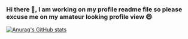 ### Hi there 👋, I am working on my profile readme file so please excuse me on my amateur looking profile view 😄
[![Anurag's GitHub stats](https://github-readme-stats.vercel.app/api?username=kodewithchirag&show_icons=true&theme=tokyonight)](https://github.com/anuraghazra/github-readme-stats)


<!--
**kodewithchirag/kodewithchirag** is a ✨ _special_ ✨ repository because its `README.md` (this file) appears on your GitHub profile.

Here are some ideas to get you started:

- 🔭 I’m currently working on ...
- 🌱 I’m currently learning ...
- 👯 I’m looking to collaborate on ...
- 🤔 I’m looking for help with ...
- 💬 Ask me about ...
- 📫 How to reach me: ...
- 😄 Pronouns: ...
- ⚡ Fun fact: ...
-->
